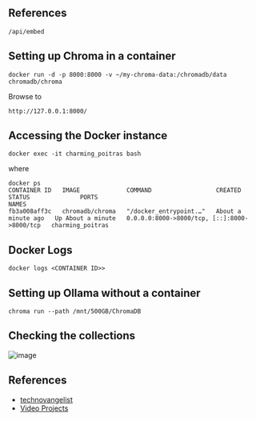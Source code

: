 ## References

```
/api/embed
```

## Setting up Chroma in a container

```
docker run -d -p 8000:8000 -v ~/my-chroma-data:/chromadb/data chromadb/chroma

```

Browse to

```
http://127.0.0.1:8000/
```

## Accessing the Docker instance

```
docker exec -it charming_poitras bash
```

where

```
docker ps
CONTAINER ID   IMAGE             COMMAND                  CREATED              STATUS              PORTS                                         NAMES
fb3a008aff3c   chromadb/chroma   "/docker_entrypoint.…"   About a minute ago   Up About a minute   0.0.0.0:8000->8000/tcp, [::]:8000->8000/tcp   charming_poitras

```

## Docker Logs

```
docker logs <CONTAINER ID>>
```

## Setting up Ollama without a container

```
chroma run --path /mnt/500GB/ChromaDB
```

## Checking the collections

![image](https://github.com/user-attachments/assets/9fdef661-d7cb-4ba5-96d5-ce76de3b365d)

## References

- [technovangelist](https://github.com/technovangelist)
- [Video Projects](https://github.com/technovangelist/videoprojects)
